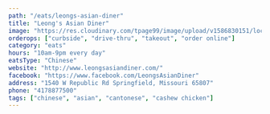 ```yaml
---
path: "/eats/leongs-asian-diner"
title: "Leong's Asian Diner"
image: "https://res.cloudinary.com/tpage99/image/upload/v1586830151/local417eats/local417eatslogo.png"
orderops: ["curbside", "drive-thru", "takeout", "order online"]
category: "eats"
hours: "10am-9pm every day"
eatsType: "Chinese"
website: "http://www.leongsasiandiner.com/"
facebook: "https://www.facebook.com/LeongsAsianDiner"
address: "1540 W Republic Rd Springfield, Missouri 65807"
phone: "4178877500"
tags: ["chinese", "asian", "cantonese", "cashew chicken"]
---
```


